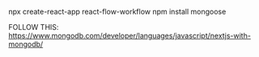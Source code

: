 npx create-react-app react-flow-workflow
npm install mongoose

FOLLOW THIS: https://www.mongodb.com/developer/languages/javascript/nextjs-with-mongodb/